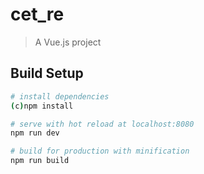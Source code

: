 # cet_re

> A Vue.js project

## Build Setup

``` bash
# install dependencies
(c)npm install

# serve with hot reload at localhost:8080
npm run dev

# build for production with minification
npm run build

```
